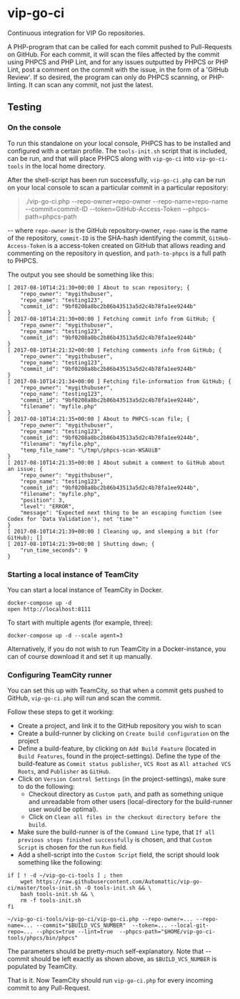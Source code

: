 # vip-go-ci

Continuous integration for VIP Go repositories.

A PHP-program that can be called for each commit pushed to Pull-Requests on GitHub. For each commit, it will scan the files affected by the commit using PHPCS and PHP Lint, and for any issues outputted by PHPCS or PHP Lint, post a comment on the commit with the issue, in the form of a 'GitHub Review'. If so desired, the program can only do PHPCS scanning, or PHP-linting. It can scan any commit, not just the latest.

## Testing

### On the console

To run this standalone on your local console, PHPCS has to be installed and configured with a certain profile. The `tools-init.sh` script that is included, can be run, and that will place PHPCS along with `vip-go-ci` into `vip-go-ci-tools` in the local home directory.

After the shell-script has been run successfully, `vip-go-ci.php` can be run on your local console to scan a particular commit in a particular repository:

> ./vip-go-ci.php --repo-owner=repo-owner --repo-name=repo-name --commit=commit-ID --token=GitHub-Access-Token --phpcs-path=phpcs-path

-- where `repo-owner` is the GitHub repository-owner, `repo-name` is the name of the repository, `commit-ID` is the SHA-hash identifying the commit, `GitHub-Access-Token` is a access-token created on GitHub that allows reading and commenting on the repository in question, and `path-to-phpcs` is a full path to PHPCS.

The output you see should be something like this:

```
[ 2017-08-10T14:21:30+00:00 ] About to scan repository; {
    "repo_owner": "mygithubuser",
    "repo_name": "testing123",
    "commit_id": "9bf0208a8bc2b86b43513a5d2c4b78fa1ee9244b"
}
[ 2017-08-10T14:21:30+00:00 ] Fetching commit info from GitHub; {
    "repo_owner": "mygithubuser",
    "repo_name": "testing123",
    "commit_id": "9bf0208a8bc2b86b43513a5d2c4b78fa1ee9244b"
}
[ 2017-08-10T14:21:32+00:00 ] Fetching comments info from GitHub; {
    "repo_owner": "mygithubuser",
    "repo_name": "testing123",
    "commit_id": "9bf0208a8bc2b86b43513a5d2c4b78fa1ee9244b"
}
[ 2017-08-10T14:21:34+00:00 ] Fetching file-information from GitHub; {
    "repo_owner": "mygithubuser",
    "repo_name": "testing123",
    "commit_id": "9bf0208a8bc2b86b43513a5d2c4b78fa1ee9244b",
    "filename": "myfile.php"
}
[ 2017-08-10T14:21:35+00:00 ] About to PHPCS-scan file; {
    "repo_owner": "mygithubuser",
    "repo_name": "testing123",
    "commit_id": "9bf0208a8bc2b86b43513a5d2c4b78fa1ee9244b",
    "filename": "myfile.php",
    "temp_file_name": "\/tmp\/phpcs-scan-WSAUiB"
}
[ 2017-08-10T14:21:35+00:00 ] About submit a comment to GitHub about an issue; {
    "repo_owner": "mygithubuser",
    "repo_name": "testing123",
    "commit_id": "9bf0208a8bc2b86b43513a5d2c4b78fa1ee9244b",
    "filename": "myfile.php",
    "position": 3,
    "level": "ERROR",
    "message": "Expected next thing to be an escaping function (see Codex for 'Data Validation'), not 'time'"
}
[ 2017-08-10T14:21:39+00:00 ] Cleaning up, and sleeping a bit (for GitHub); []
[ 2017-08-10T14:21:39+00:00 ] Shutting down; {
    "run_time_seconds": 9
}
```


### Starting a local instance of TeamCity

You can start a local instance of TeamCity in Docker.

```
docker-compose up -d
open http://localhost:8111
```

To start with multiple agents (for example, three):

```
docker-compose up -d --scale agent=3
```

Alternatively, if you do not wish to run TeamCity in a Docker-instance, you can of course download it and set it up manually.

### Configuring TeamCity runner

You can set this up with TeamCity, so that when a commit gets pushed to GitHub, `vip-go-ci.php` will run and scan the commit.

Follow these steps to get it working:

* Create a project, and link it to the GitHub repository you wish to scan
* Create a build-runner by clicking on `Create build configuration` on the project
* Define a build-feature, by clicking on `Add Build Feature` (located in `Build Features`, found in the project-settings). Define the type of the build-feature as `Commit status publisher`, `VCS Root` as `All attached VCS Roots`, and `Publisher` as `GitHub`. 
* Click on `Version Control Settings` (in the project-settings), make sure to do the following:
  - Checkout directory as `Custom path`, and path as something unique and unreadable from other users (local-directory for the build-runner user would be optimal).
  - Click on `Clean all files in the checkout directory before the build`.
* Make sure the build-runner is of the `Command Line` type, that `If all previous steps finished successfully` is chosen, and that `Custom Script` is chosen for the run `Run` field.
* Add a shell-script into the `Custom Script` field, the script should look something like the following:

```
if [ ! -d ~/vip-go-ci-tools ] ; then
	wget https://raw.githubusercontent.com/Automattic/vip-go-ci/master/tools-init.sh -O tools-init.sh && \
	bash tools-init.sh && \
	rm -f tools-init.sh
fi

~/vip-go-ci-tools/vip-go-ci/vip-go-ci.php --repo-owner=... --repo-name=... --commit="$BUILD_VCS_NUMBER"  --token=... --local-git-repo=... --phpcs=true --lint=true  --phpcs-path="$HOME/vip-go-ci-tools/phpcs/bin/phpcs"
```

The parameters should be pretty-much self-explanatory. Note that --commit should be left exactly as shown above, as `$BUILD_VCS_NUMBER` is populated by TeamCity. 

That is it. Now TeamCity should run `vip-go-ci.php` for every incoming commit to any Pull-Request.

